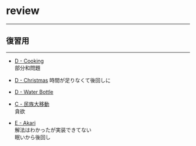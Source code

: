 # review
___
## 復習用
___

- [D - Cooking](https://atcoder.jp/contests/abc204/tasks/abc204_d)  
部分和問題

- [D - Christmas](https://atcoder.jp/contests/abc115/tasks/abc115_d)
時間が足りなくて後回しに

- [D - Water Bottle](https://atcoder.jp/contests/abc144/tasks/abc144_d)  

-  [C - 民族大移動](https://atcoder.jp/contests/abc024/tasks/abc024_c)  
  貪欲

- [E - Akari](https://atcoder.jp/contests/abc182/tasks/abc182_e)  
解法はわかったが実装できてない  
眠いから後回し